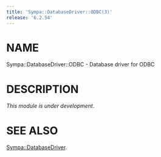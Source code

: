 ```yaml
---
title: 'Sympa::DatabaseDriver::ODBC(3)'
release: '6.2.54'
---
```


# NAME

Sympa::DatabaseDriver::ODBC - Database driver for ODBC

# DESCRIPTION

_This module is under development_.

# SEE ALSO

[Sympa::DatabaseDriver](./Sympa-DatabaseDriver.3.md).
